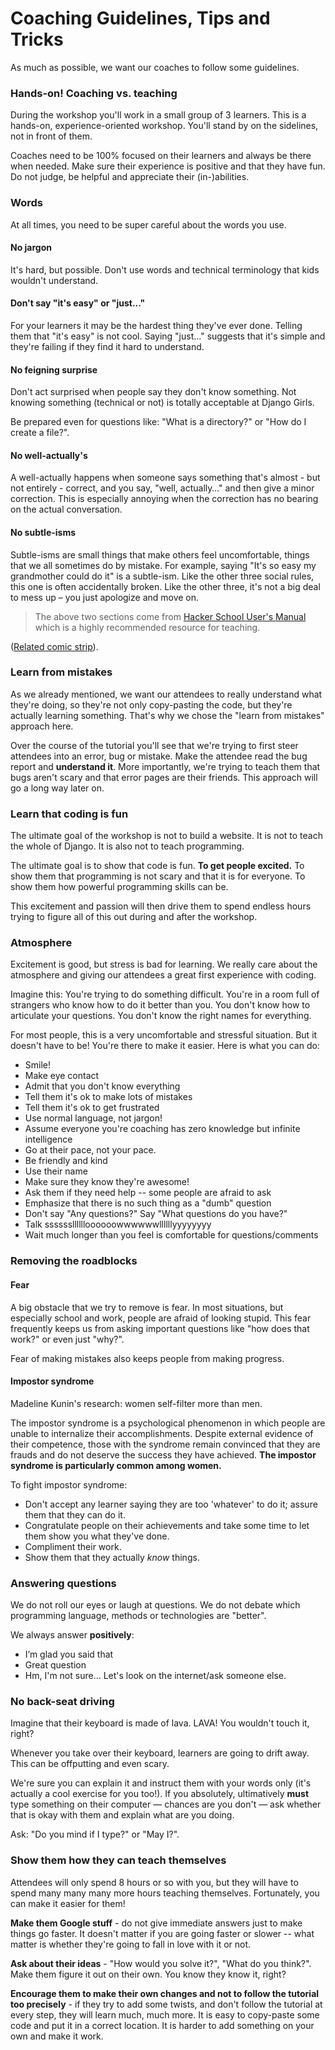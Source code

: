 # Coaching Guidelines, Tips and Tricks

As much as possible, we want our coaches to follow some guidelines.

### Hands-on! Coaching vs. teaching

During the workshop you'll work in a small group of 3 learners. This is a hands-on, experience-oriented workshop. You'll stand by on the sidelines, not in front of them.

Coaches need to be 100% focused on their learners and always be there when needed. Make sure their experience is positive and that they have fun. Do not judge, be helpful and appreciate their (in-)abilities.

### Words

At all times, you need to be super careful about the words you use.

#### No jargon

It's hard, but possible. Don't use words and technical terminology that kids wouldn't understand.

#### Don't say "it's easy" or "just..."

For your learners it may be the hardest thing they've ever done. Telling them that "it's easy" is not cool.  Saying "just…" suggests that it's simple and they're failing if they find it hard to understand.

#### No feigning surprise

Don't act surprised when people say they don't know something. Not knowing something (technical or not) is totally acceptable at Django Girls.

Be prepared even for questions like: "What is a directory?" or "How do I create a file?".

#### No well-actually's

A well-actually happens when someone says something that's almost - but not entirely - correct, and you say, "well, actually…" and then give a minor correction. This is especially annoying when the correction has no bearing on the actual conversation.

#### No subtle-isms

Subtle-isms are small things that make others feel uncomfortable, things that we all sometimes do by mistake. For example, saying "It's so easy my grandmother could do it" is a subtle-ism. Like the other three social rules, this one is often accidentally broken. Like the other three, it's not a big deal to mess up – you just apologize and move on.

> The above two sections come from [Hacker School User's Manual](https://www.hackerschool.com/manual) which is a highly recommended resource for teaching.

([Related comic strip](http://dilbert.com/strips/comic/2014-08-05/)).

### Learn from mistakes

As we already mentioned, we want our attendees to really understand what they're doing, so they're not only copy-pasting the code, but they're actually learning something. That's why we chose the "learn from mistakes" approach here.

Over the course of the tutorial you'll see that we're trying to first steer attendees into an error, bug or mistake. Make the attendee read the bug report and __understand it__. More importantly, we're trying to teach them that bugs aren't scary and that error pages are their friends. This approach will go a long way later on.

### Learn that coding is fun

The ultimate goal of the workshop is not to build a website. It is not to teach the whole of Django. It is also not to teach programming.

The ultimate goal is to show that code is fun. __To get people excited.__ To show them that programming is not scary and that it is for everyone. To show them how powerful programming skills can be.

This excitement and passion will then drive them to spend endless hours trying to figure all of this out during and after the workshop.

### Atmosphere

Excitement is good, but stress is bad for learning. We really care about the atmosphere and giving our attendees a great first experience with coding.

Imagine this: You're trying to do something difficult. You're in a room full of strangers who know how to do it better than you. You don't know how to articulate your questions. You don't know the right names for everything.

For most people, this is a very uncomfortable and stressful situation. But it doesn't have to be! You're there to make it easier. Here is what you can do:

- Smile!
- Make eye contact
- Admit that you don't know everything
- Tell them it's ok to make lots of mistakes
- Tell them it's ok to get frustrated
- Use normal language, not jargon!
- Assume everyone you're coaching has zero knowledge but infinite intelligence
- Go at their pace, not your pace.
- Be friendly and kind
- Use their name
- Make sure they know they're awesome!
- Ask them if they need help -- some people are afraid to ask
- Emphasize that there is no such thing as a "dumb" question
- Don't say "Any questions?" Say "What questions do you have?"
- Talk sssssslllllloooooowwwwwwllllllyyyyyyyy
- Wait much longer than you feel is comfortable for questions/comments

### Removing the roadblocks

#### Fear

A big obstacle that we try to remove is fear. In most situations, but especially school and work, people are afraid of looking stupid. This fear frequently keeps us from asking important questions like "how does that work?" or even just "why?".

Fear of making mistakes also keeps people from making progress.

#### Impostor syndrome

Madeline Kunin's research: women self-filter more than men.

The impostor syndrome is a psychological phenomenon in which people are unable to internalize their accomplishments. Despite external evidence of their competence, those with the syndrome remain convinced that they are frauds and do not deserve the success they have achieved. __The impostor syndrome is particularly common among women.__

To fight impostor syndrome:
- Don't accept any learner saying they are too 'whatever' to do it; assure them that they can do it.
- Congratulate people on their achievements and take some time to let them show you what they've done.
- Compliment their work.
- Show them that they actually *know* things.

### Answering questions

We do not roll our eyes or laugh at questions. We do not debate which programming language, methods or technologies are "better".

We always answer __positively__:
- I’m glad you said that
- Great question
- Hm, I'm not sure... Let's look on the internet/ask someone else.

### No back-seat driving

Imagine that their keyboard is made of lava. LAVA! You wouldn't touch it, right?

Whenever you take over their keyboard, learners are going to drift away. This can be offputting and even scary.

We're sure you can explain it and instruct them with your words only (it's actually a cool exercise for you too!). If you absolutely, ultimatively **must** type something on their computer — chances are you don't — ask whether that is okay with them and explain what are you doing.

Ask: "Do you mind if I type?" or "May I?".

### Show them how they can teach themselves

Attendees will only spend 8 hours or so with you, but they will have to spend many many many more hours teaching themselves. Fortunately, you can make it easier for them!

__Make them Google stuff__ - do not give immediate answers just to make things go faster. It doesn't matter if you are going faster or slower -- what matter is whether they're going to fall in love with it or not.

__Ask about their ideas__ - "How would you solve it?", "What do you think?". Make them figure it out on their own. You know they know it, right?

__Encourage them to make their own changes and not to follow the tutorial too precisely__ - if they try to add some twists, and don't follow the tutorial at every step, they will learn much, much more. It is easy to copy-paste some code and put it in a correct location. It is harder to add something on your own and make it work.
